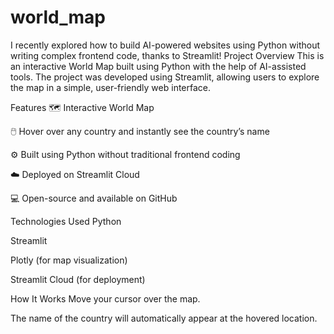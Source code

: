 # world_map
I recently explored how to build AI-powered websites using Python without writing complex frontend code, thanks to Streamlit! 
Project Overview
This is an interactive World Map built using Python with the help of AI-assisted tools. The project was developed using Streamlit, allowing users to explore the map in a simple, user-friendly web interface.

Features
🗺️ Interactive World Map

🖱️ Hover over any country and instantly see the country’s name

⚙️ Built using Python without traditional frontend coding

☁️ Deployed on Streamlit Cloud

💻 Open-source and available on GitHub

Technologies Used
Python

Streamlit

Plotly (for map visualization)

Streamlit Cloud (for deployment)

How It Works
Move your cursor over the map.

The name of the country will automatically appear at the hovered location.
